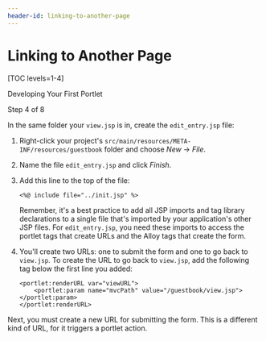 ```yaml
---
header-id: linking-to-another-page
---
```


# Linking to Another Page

[TOC levels=1-4]

<div class="learn-path-step row">
    <p id="stepTitle">Developing Your First Portlet</p><p>Step 4 of 8</p>
</div>

In the same folder your `view.jsp` is in, create the `edit_entry.jsp` file:

1.  Right-click your project's `src/main/resources/META-INF/resources/guestbook`
    folder and choose *New* &rarr; *File*.

2.  Name the file `edit_entry.jsp` and click *Finish*.

3.  Add this line to the top of the file:

    ```markup
    <%@ include file="../init.jsp" %>
    ```

    Remember, it's a best practice to add all JSP imports and tag library
    declarations to a single file that's imported by your application's other 
    JSP files. For `edit_entry.jsp`, you need these imports to access the 
    portlet tags that create URLs and the Alloy tags that create the form. 

4.  You'll create two URLs: one to submit the form and one to go back to
    `view.jsp`. To create the URL to go back to `view.jsp`, add the following 
    tag below the first line you added: 

    ```markup
    <portlet:renderURL var="viewURL">
        <portlet:param name="mvcPath" value="/guestbook/view.jsp"></portlet:param>
    </portlet:renderURL>
    ```

Next, you must create a new URL for submitting the form. This is a different
kind of URL, for it triggers a portlet action.
